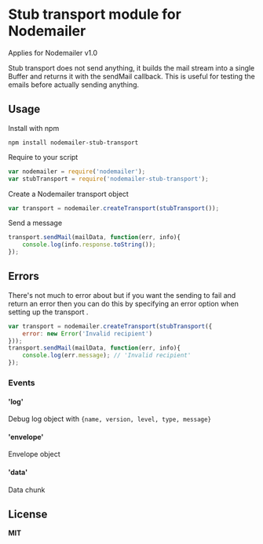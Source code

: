 # Stub transport module for Nodemailer

Applies for Nodemailer v1.0

Stub transport does not send anything, it builds the mail stream into a single Buffer and returns it with the sendMail callback. This is useful for testing the emails before actually sending anything.

## Usage

Install with npm

    npm install nodemailer-stub-transport

Require to your script

```javascript
var nodemailer = require('nodemailer');
var stubTransport = require('nodemailer-stub-transport');
```

Create a Nodemailer transport object

```javascript
var transport = nodemailer.createTransport(stubTransport());
```

Send a message

```javascript
transport.sendMail(mailData, function(err, info){
    console.log(info.response.toString());
});
```

## Errors

There's not much to error about but if you want the sending to fail and return an error then you can do this by specifying an error option when setting up the transport
.

```javascript
var transport = nodemailer.createTransport(stubTransport({
    error: new Error('Invalid recipient')
}));
transport.sendMail(mailData, function(err, info){
    console.log(err.message); // 'Invalid recipient'
});
```

### Events

#### 'log'

Debug log object with `{name, version, level, type, message}`

#### 'envelope'

Envelope object

#### 'data'

Data chunk

## License

**MIT**
